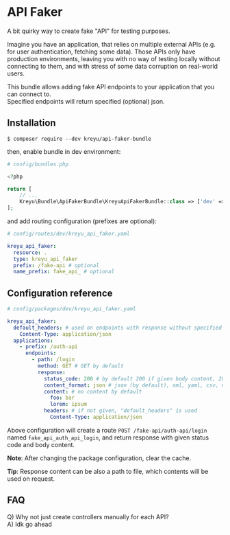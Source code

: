 # API Faker

A bit quirky way to create fake "API" for testing purposes.  

Imagine you have an application, that relies on multiple external APIs (e.g. for user authentication, fetching some data). Those APIs only have production environments, leaving you with no way of testing locally without connecting to them, and with stress of some data corruption on real-world users.

This bundle allows adding fake API endpoints to your application that you can connect to.    
Specified endpoints will return specified (optional) json.

## Installation

```
$ composer require --dev kreyu/api-faker-bundle
```

then, enable bundle in dev environment:

```php
# config/bundles.php

<?php

return [
    // ...
    Kreyu\Bundle\ApiFakerBundle\KreyuApiFakerBundle::class => ['dev' => true],
];
```

and add routing configuration (prefixes are optional):

```yaml
# config/routes/dev/kreyu_api_faker.yaml

kreyu_api_faker:
  resource: .
  type: kreyu_api_faker
  prefix: /fake-api # optional
  name_prefix: fake_api_ # optional
```

## Configuration reference

```yaml
# config/packages/dev/kreyu_api_faker.yaml

kreyu_api_faker:
  default_headers: # used on endpoints with response without specified headers 
    Content-Type: application/json 
  applications:
    - prefix: /auth-api
      endpoints:
        - path: /login
          method: GET # GET by default
          response:
            status_code: 200 # by default 200 if given body content, 204 otherwise
            content_format: json # json (by default), xml, yaml, csv, null (serialization disabled)
            content: # no content by default
              foo: bar
              lorem: ipsum
            headers: # if not given, "default_headers" is used
              Content-Type: application/json
```

Above configuration will create a route `POST /fake-api/auth-api/login` named `fake_api_auth_api_login`, and return response with given status code and body content.

**Note**: After changing the package configuration, clear the cache.

**Tip**: Response content can be also a path to file, which contents will be used on request.

## FAQ

Q) Why not just create controllers manually for each API?  
A) Idk go ahead 
